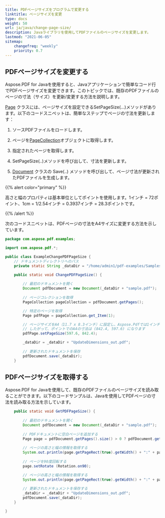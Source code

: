 ```yaml
---
title: PDFページサイズをプログラムで変更する
linktitle: ページサイズを変更
type: docs
weight: 50
url: ja/java/change-page-size/
description: Javaライブラリを使用してPDFファイルのページサイズを変更します。
lastmod: "2021-06-05"
sitemap:
    changefreq: "weekly"
    priority: 0.7
---
```


## PDFページサイズを変更する

Aspose.PDF for Javaを使用すると、Javaアプリケーションで簡単なコード行でPDFページサイズを変更できます。このトピックでは、既存のPDFファイルのページの寸法（サイズ）を更新/変更する方法を説明します。

[Page](https://reference.aspose.com/pdf//java/com.aspose.pdf/page) クラスには、ページサイズを設定できるSetPageSize(...)メソッドがあります。以下のコードスニペットは、簡単なステップでページの寸法を更新します：

1. ソースPDFファイルをロードします。
1. ページを[PageCollection](https://reference.aspose.com/pdf/java/com.aspose.pdf.class-use/pagecollection)オブジェクトに取得します。
1. 指定されたページを取得します。
1. SetPageSize(..)メソッドを呼び出して、寸法を更新します。

1. [Document](https://reference.aspose.com/pdf/java/com.aspose.pdf/Document) クラスの Save(..) メソッドを呼び出して、ページ寸法が更新されたPDFファイルを生成します。

{{% alert color="primary" %}}

高さと幅のプロパティは基本単位としてポイントを使用します。1インチ = 72ポイント、1cm = 1/2.54インチ = 0.3937インチ = 28.3ポイントです。

{{% /alert %}}

次のコードスニペットは、PDFページの寸法をA4サイズに変更する方法を示しています。

```java
package com.aspose.pdf.examples;

import com.aspose.pdf.*;

public class ExampleChangePDFPageSize {
    // ドキュメントディレクトリへのパス
    private static String _dataDir = "/home/admin1/pdf-examples/Samples/";

    public static void ChangePDFPageSize() {
        
        // 最初のドキュメントを開く
        Document pdfDocument = new Document(_dataDir + "sample.pdf");
                
        // ページコレクションを取得
        PageCollection pageCollection = pdfDocument.getPages();

        // 特定のページを取得
        Page pdfPage = pageCollection.get_Item(1);

        // ページサイズをA4（11.7 x 8.3インチ）に設定し、Aspose.Pdfでは1インチ = 72ポイント
        // したがって、ポイントでのA4の寸法は (842.4, 597.6) になります
        pdfPage.setPageSize(597.6, 842.4);

        _dataDir = _dataDir + "UpdateDimensions_out.pdf";
        
        // 更新されたドキュメントを保存
        pdfDocument.save(_dataDir);
    }
```


## PDFページサイズを取得する

Aspose.PDF for Javaを使用して、既存のPDFファイルのページサイズを読み取ることができます。以下のコードサンプルは、Javaを使用してPDFページの寸法を読み取る方法を示しています。

```java
    public static void GetPDFPageSize() {
        
        // 最初のドキュメントを開く
        Document pdfDocument = new Document(_dataDir + "sample.pdf");
                
        // PDFドキュメントに空白ページを追加する
        Page page = pdfDocument.getPages().size() > 0 ? pdfDocument.getPages().get_Item(1) : pdfDocument.getPages().add();
        
        // ページの高さと幅の情報を取得する
        System.out.println(page.getPageRect(true).getWidth() + ":" + page.getPageRect(true).getHeight());
        
        // ページを90度回転する
        page.setRotate (Rotation.on90);

        // ページの高さと幅の情報を取得する
        System.out.println(page.getPageRect(true).getWidth() + ":" + page.getPageRect(true).getHeight());
        
        // 更新されたドキュメントを保存する
        _dataDir = _dataDir + "UpdateDimensions_out.pdf";
        pdfDocument.save(_dataDir);
    }

}
```